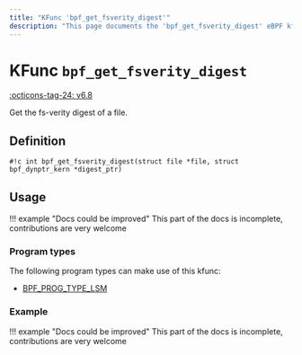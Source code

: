 ```yaml
---
title: "KFunc 'bpf_get_fsverity_digest'"
description: "This page documents the 'bpf_get_fsverity_digest' eBPF kfunc, including its definition, usage, program types that can use it, and examples."
---
```

# KFunc `bpf_get_fsverity_digest`

<!-- [FEATURE_TAG](bpf_get_fsverity_digest) -->
[:octicons-tag-24: v6.8](https://github.com/torvalds/linux/commit/67814c00de3161181cddd06c77aeaf86ac4cc584)
<!-- [/FEATURE_TAG] -->

Get the fs-verity digest of a file.

## Definition

<!-- [KFUNC_DEF] -->
`#!c int bpf_get_fsverity_digest(struct file *file, struct bpf_dynptr_kern *digest_ptr)`
<!-- [/KFUNC_DEF] -->

## Usage

!!! example "Docs could be improved"
    This part of the docs is incomplete, contributions are very welcome

### Program types

The following program types can make use of this kfunc:

<!-- [KFUNC_PROG_REF] -->
- [BPF_PROG_TYPE_LSM](../program-type/BPF_PROG_TYPE_LSM.md)
<!-- [/KFUNC_PROG_REF] -->

### Example

!!! example "Docs could be improved"
    This part of the docs is incomplete, contributions are very welcome

